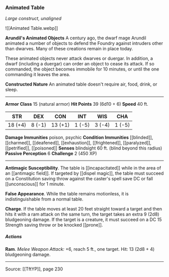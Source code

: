 ### Animated Table
_Large construct, unaligned_

![[Animated Table.webp]]

**Arundil's Animated Objects** A century ago, the dwarf mage Arundil animated a number of objects to defend the Foundry against intruders other than dwarves. Many of these creations remain in place today.

These animated objects never attack dwarves or duergar. In addition, a dwarf (including a duergar) can order an object to cease its attack. If so commanded, the object becomes immobile for 10 minutes, or until the one commanding it leaves the area.

**Constructed Nature** An animated table doesn't require air, food, drink, or sleep.







---

**Armor Class** 15 (natural armor)
**Hit Points** 39 (6d10 + 6)
**Speed** 40 ft.

| STR     | DEX     | CON     | INT     | WIS     | CHA     |
|---------|---------|---------|---------|---------|---------|
| 18 (+4) | 8 (-1) | 13 (+1) | 1 (-5) | 3 (-4) | 1 (-5) |

**Damage Immunities** poison, psychic
**Condition Immunities** [[blinded]], [[charmed]], [[deafened]], [[exhaustion]], [[frightened]], [[paralyzed]], [[petrified]], [[poisoned]]
**Senses** blindsight 60 ft. (blind beyond this radius)
**Passive Perception** 6
**Challenge** 2 (450 XP)

---

**Antimagic Susceptibility**. The table is [[incapacitated]] while in the area of an [[antimagic field]]. If targeted by [[dispel magic]], the table must succeed on a Constitution saving throw against the caster's spell save DC or fall [[unconscious]] for 1 minute.

**False Appearance**. While the table remains motionless, it is indistinguishable from a normal table.

**Charge**. If the table moves at least 20 feet straight toward a target and then hits it with a ram attack on the same turn, the target takes an extra 9 (2d8) bludgeoning damage. If the target is a creature, it must succeed on a DC 15 Strength saving throw or be knocked [[prone]].

##### Actions
**Ram**. _Melee Weapon Attack:_ +6, reach 5 ft., one target. Hit: 13 (2d8 + 4) bludgeoning damage.


---

Source: [[TftYP]], page 230